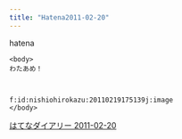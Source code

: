 ```yaml
---
title: "Hatena2011-02-20"
---
```


hatena

```
<body>
わたあめ！



f:id:nishiohirokazu:20110219175139j:image
</body>
```


[はてなダイアリー 2011-02-20](https://nishiohirokazu.hatenadiary.org/archive/2011/02/20)